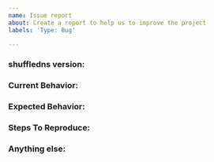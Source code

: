 ```yaml
---
name: Issue report
about: Create a report to help us to improve the project
labels: 'Type: Bug'

---
```


<!-- 
1. Please search to see if an issue already exists for the bug you encountered.
2. For support requests, FAQs or "How to" questions, please use the GitHub Discussions section instead - https://github.com/Mzack9999/shuffledns/discussions or
3. Join our discord server at https://discord.gg/projectdiscovery and post the question on the #shuffledns channel.
-->

<!-- ISSUES MISSING IMPORTANT INFORMATION MAY BE CLOSED WITHOUT INVESTIGATION. -->

### shuffledns version:
<!-- You can find current version of shuffledns with "shuffledns -version" -->
<!-- We only accept issues that are reproducible on the latest version of shuffledns. -->
<!-- You can find the latest version of project at https://github.com/Mzack9999/shuffledns/releases/ -->

### Current Behavior:
<!-- A concise description of what you're experiencing. -->

### Expected Behavior:
<!-- A concise description of what you expected to happen. -->

### Steps To Reproduce:
<!--
Example: steps to reproduce the behavior:
1. Run 'shuffledns ..'
2. See error...
-->


### Anything else:
<!-- Links? References? Screnshots? Anything that will give us more context about the issue that you are encountering! -->
